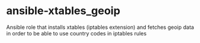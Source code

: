 # ansible-xtables_geoip

Ansible role that installs xtables (iptables extension) and fetches geoip data in order to be able to use country codes in iptables rules
